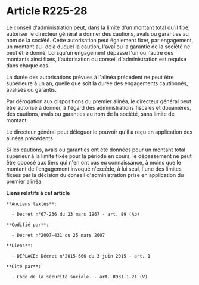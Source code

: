 # Article R225-28

Le conseil d'administration peut, dans la limite d'un montant total qu'il fixe, autoriser le directeur général à donner des
cautions, avals ou garanties au nom de la société. Cette autorisation peut également fixer, par engagement, un montant au-
delà duquel la caution, l'aval ou la garantie de la société ne peut être donné. Lorsqu'un engagement dépasse l'un ou l'autre
des montants ainsi fixés, l'autorisation du conseil d'administration est requise dans chaque cas.

La durée des autorisations prévues à l'alinéa précédent ne peut être supérieure à un an, quelle que soit la durée des
engagements cautionnés, avalisés ou garantis.

Par dérogation aux dispositions du premier alinéa, le directeur général peut être autorisé à donner, à l'égard des
administrations fiscales et douanières, des cautions, avals ou garanties au nom de la société, sans limite de montant.

Le directeur général peut déléguer le pouvoir qu'il a reçu en application des alinéas précédents.

Si les cautions, avals ou garanties ont été données pour un montant total supérieur à la limite fixée pour la période en
cours, le dépassement ne peut être opposé aux tiers qui n'en ont pas eu connaissance, à moins que le montant de l'engagement
invoqué n'excède, à lui seul, l'une des limites fixées par la décision du conseil d'administration prise en application du
premier alinéa.

**Liens relatifs à cet article**

	**Anciens textes**:

	  - Décret n°67-236 du 23 mars 1967 - art. 89 (Ab)

	**Codifié par**:

	  - Décret n°2007-431 du 25 mars 2007

	**Liens**:

	  - DEPLACE: Décret n°2015-606 du 3 juin 2015 - art. 1

	**Cité par**:

	  - Code de la sécurité sociale. - art. R931-1-21 (V)
